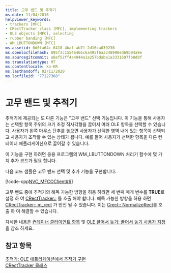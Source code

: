 ```yaml
---
title: 고무 밴드 및 추적기
ms.date: 11/04/2016
helpviewer_keywords:
- trackers [MFC]
- CRectTracker class [MFC], implementing trackers
- OLE objects [MFC], selecting
- rubber banding [MFC]
- WM_LBUTTONDOWN [MFC]
ms.assetid: 0d0fa64c-6418-4baf-ab7f-2d16ca039230
ms.openlocfilehash: 095f3c15546466c6a495f6aa348990ed69b04a9e
ms.sourcegitcommit: a8ef52ff4a4944a1a257bdaba1a3331607fb8d0f
ms.translationtype: MT
ms.contentlocale: ko-KR
ms.lasthandoff: 02/11/2020
ms.locfileid: "77127368"
---
```

# <a name="rubber-banding-and-trackers"></a>고무 밴드 및 추적기

추적기에 제공되는 또 다른 기능은 "고무 밴드" 선택 기능입니다. 이 기능을 통해 사용자는 선택할 항목 주위의 크기 조정 직사각형을 끌어서 여러 OLE 항목을 선택할 수 있습니다. 사용자가 왼쪽 마우스 단추를 놓으면 사용자가 선택한 영역 내에 있는 항목이 선택되고 사용자가 조작할 수 있는 상태가 됩니다. 예를 들어 사용자가 선택한 항목을 다른 컨테이너 애플리케이션으로 끌어갈 수 있습니다.

이 기능을 구현 하려면 응용 프로그램의 WM_LBUTTONDOWN 처리기 함수에 몇 가지 추가 코드가 필요 합니다.

다음 코드 샘플은 고무 밴드 선택 및 추가 기능을 구현합니다.

[!code-cpp[NVC_MFCOClient#6](../mfc/codesnippet/cpp/rubber-banding-and-trackers_1.cpp)]

고무 밴드 중에 추적기의 해독 가능한 방향을 허용 하려면 세 번째 매개 변수를 **TRUE**로 설정 하 여 [CRectTracker::](../mfc/reference/crecttracker-class.md#trackrubberband) 를 호출 해야 합니다. 해독 가능한 방향을 허용 하면 [CRectTracker:: m_rect](../mfc/reference/crecttracker-class.md#m_rect) 가 반전 될 수 있습니다. 이는 [Crect:: NormalizeRect](../atl-mfc-shared/reference/crect-class.md#normalizerect)를 호출 하 여 해결할 수 있습니다.

자세한 내용은 [컨테이너 클라이언트 항목](../mfc/containers-client-items.md) 및 [OLE 끌어서 놓기: 끌어서 놓기 사용자 지정](../mfc/drag-and-drop-ole.md#customize-drag-and-drop)을 참조 하세요.

## <a name="see-also"></a>참고 항목

[추적기: OLE 애플리케이션에서 추적기 구현](../mfc/trackers-implementing-trackers-in-your-ole-application.md)<br/>
[CRectTracker 클래스](../mfc/reference/crecttracker-class.md)
